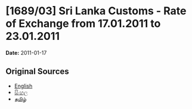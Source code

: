# [1689/03] Sri Lanka Customs - Rate of Exchange from 17.01.2011 to 23.01.2011

**Date:** 2011-01-17

## Original Sources

- [English](https://documents.gov.lk/view/extra-gazettes/2011/1/1689-03_E.pdf)
- [සිංහල](https://documents.gov.lk/view/extra-gazettes/2011/1/1689-03_S.pdf)
- [தமிழ்](https://documents.gov.lk/view/extra-gazettes/2011/1/1689-03_T.pdf)
